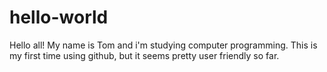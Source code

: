 # hello-world

Hello all! My name is Tom and i'm studying computer programming. This is my first time using github, but it seems pretty user friendly so far. 
